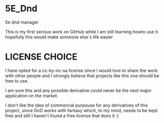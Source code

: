 # 5E_Dnd
 5e dnd manager
 
This is my first serious work on GitHub while I am still learning howto use it.
hopefully this would make someone else`s life easier

# LICENSE CHOICE

I have opted for a cc-by-nc-sa license since I would love to share the work with other people and I strongly believe that projects like this one should be free to use.

I am sure this and any possible derivative could never be the next major application on the market.

I don't like the idea of commercial purpouse for any derivatives of this project, since DnD works with fantasy which, to my mind, needs to be kept free and still I haven't found a free license that does it :)
